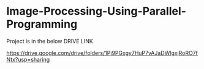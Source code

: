 # Image-Processing-Using-Parallel-Programming
Project is in the below DRIVE LINK

https://drive.google.com/drive/folders/1Pj9PGxgy7HuP7vAJaDWlgxjRoRO7fNtx?usp=sharing
